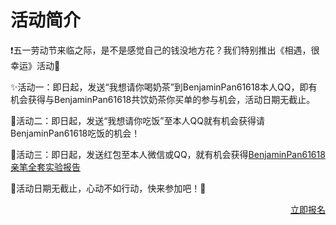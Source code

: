 # 活动简介

❗️五一劳动节来临之际，是不是感觉自己的钱没地方花？我们特别推出《相遇，很幸运》活动🎉

✨活动一：即日起，发送“我想请你喝奶茶”到BenjaminPan61618本人QQ，即有机会获得与BenjaminPan61618共饮奶茶你买单的参与机会，活动日期无截止。

🎊活动二：即日起，发送“我想请你吃饭”至本人QQ就有机会获得请BenjaminPan61618吃饭的机会！

🎉活动三：即日起，发送红包至本人微信或QQ，就有机会获得<a href="https://BenjaminPan61618.github.io/Experiments">BenjaminPan61618 亲笔全套实验报告</a>

🥳活动日期无截止，心动不如行动，快来参加吧！🎉

<div align="right"><a href="https://BenjaminPan61618.github.io/lol_success">立即报名</a></div>
